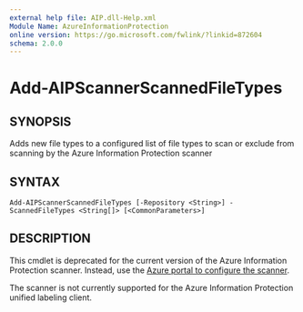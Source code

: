 ```yaml
---
external help file: AIP.dll-Help.xml
Module Name: AzureInformationProtection
online version: https://go.microsoft.com/fwlink/?linkid=872604
schema: 2.0.0
---
```


# Add-AIPScannerScannedFileTypes

## SYNOPSIS
Adds new file types to a configured list of file types to scan or exclude from scanning by the Azure Information Protection scanner

## SYNTAX

```
Add-AIPScannerScannedFileTypes [-Repository <String>] -ScannedFileTypes <String[]> [<CommonParameters>]
```

## DESCRIPTION
This cmdlet is deprecated for the current version of the Azure Information Protection scanner. Instead, use the [Azure portal to configure the scanner](/information-protection/deploy-aip-scanner).

The scanner is not currently supported for the Azure Information Protection unified labeling client.